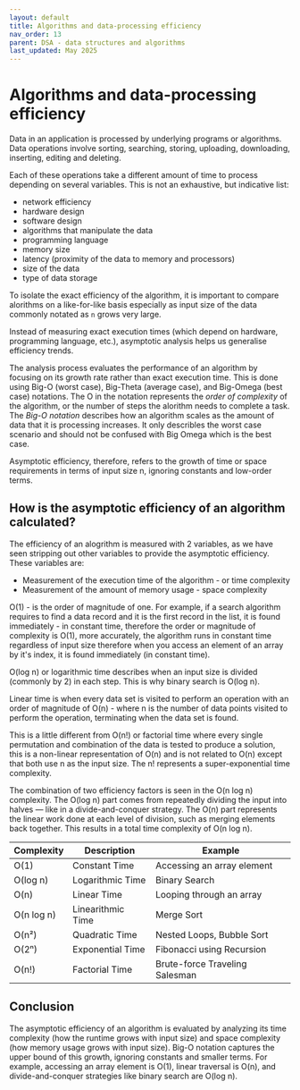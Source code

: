 ```yaml
---
layout: default
title: Algorithms and data-processing efficiency
nav_order: 13
parent: DSA - data structures and algorithms 
last_updated: May 2025
---
```


# Algorithms and data-processing efficiency

Data in an application is processed by underlying programs or algorithms. Data operations involve sorting, searching, storing, uploading, downloading, inserting, editing and deleting.

Each of these operations take a different amount of time to process depending on several variables. This is not an exhaustive, but indicative list:

- network efficiency
- hardware design
- software design
- algorithms that manipulate the data
- programming language
- memory size
- latency (proximity of the data to memory and processors)
- size of the data
- type of data storage

To isolate the exact efficiency of the algorithm, it is important to compare alorithms on a like-for-like basis especially as input size of the data  commonly notated as `n` grows very large. 

Instead of measuring exact execution times (which depend on hardware, programming language, etc.), asymptotic analysis helps us generalise efficiency trends. 

The analysis process evaluates the performance of an algorithm by focusing on its growth rate rather than exact execution time. This is done using Big-O (worst case), Big-Theta (average case), and Big-Omega (best case) notations. The O in the notation represents the _order of complexity_ of the algorithm, or the number of steps the alorithm needs to complete a task. The _Big-O notation_ describes how an algorithm scales as the amount of data that it is processing increases. It only describles the worst case scenario and should not be confused with Big Omega which is the best case.

Asymptotic efficiency, therefore, refers to the growth of time or space requirements in terms of input size n, ignoring constants and low-order terms.

## How is the asymptotic efficiency of an algorithm calculated?

The efficiency of an alogrithm is measured with 2 variables, as we have seen stripping out other variables to provide the asymptotic efficiency. These variables are:

- Measurement of the execution time of the algorithm - or time complexity
- Measurement of the amount of memory usage - space complexity

O(1) - is the order of magnitude of one. For example, if a search algorithm requires to find a data record and it is the first record in the list, it is found immediately - in constant time, therefore the order or magnitude of complexity is O(1), more accurately, the algorithm runs in constant time regardless of input size therefore when you access an element of an array by it's index, it is found immediately (in constant time).

O(log n) or logarithmic time describes when an input size is divided (commonly by 2) in each step. This is why binary search is O(log n). 

Linear time is when every data set is visited to perform an operation with an order of magnitude of O(n) - where n is the number of data points visited to perform the operation, terminating when the data set is found.

This is a little different from O(n!) or factorial time where every single permutation and combination of the data is tested to produce a solution, this is a non-linear representation of O(n) and is not related to O(n) except that both use n as the input size. The n! represents a super-exponential time complexity.

The combination of two efficiency factors is seen in the O(n log n) complexity. The O(log n) part comes from repeatedly dividing the input into halves — like in a divide-and-conquer strategy. The O(n) part represents the linear work done at each level of division, such as merging elements back together. This results in a total time complexity of O(n log n).

| Complexity | Description | Example |
|------------|-------------|----------|
| O(1) | Constant Time | Accessing an array element |
| O(log n) | Logarithmic Time | Binary Search |
| O(n) | Linear Time | Looping through an array |
| O(n log n) | Linearithmic Time | Merge Sort |
| O(n²) | Quadratic Time | Nested Loops, Bubble Sort |
| O(2ⁿ) | Exponential Time | Fibonacci using Recursion |
| O(n!) | Factorial Time | Brute-force Traveling Salesman |

## Conclusion
The asymptotic efficiency of an algorithm is evaluated by analyzing its time complexity (how the runtime grows with input size) and space complexity (how memory usage grows with input size). Big-O notation captures the upper bound of this growth, ignoring constants and smaller terms. For example, accessing an array element is O(1), linear traversal is O(n), and divide-and-conquer strategies like binary search are O(log n).